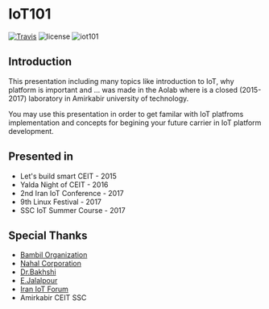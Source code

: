 # IoT101
[![Travis](https://img.shields.io/travis/bambil/IoT101.svg?style=flat-square)](https://travis-ci.org/bambil/IoT101)
![license](https://img.shields.io/github/license/1995parham/IoT101.svg?style=flat-square)
![iot101](https://img.shields.io/badge/bambil-iot101-green.svg?style=flat-square)


## Introduction

This presentation including many topics like introduction to IoT, why platform is important and ...
was made in the Aolab where is a closed (2015-2017) laboratory in Amirkabir university of technology.

You may use this presentation in order to get familar with IoT platfroms implementation and concepts for
begining your future carrier in IoT platform development.

## Presented in

- Let's build smart CEIT - 2015
- Yalda Night of CEIT - 2016
- 2nd Iran IoT Conference - 2017
- 9th Linux Festival - 2017
- SSC IoT Summer Course - 2017

## Special Thanks

- [Bambil Organization](https://bambil.github.io/)
- [Nahal Corporation](http://www.nahalco.net/)
- [Dr.Bakhshi](http://ceit.aut.ac.ir/~bakhshis/)
- [E.Jalalpour](http://ceit.aut.ac.ir/~jalalpour/)
- [Iran IoT Forum](http://www.iraniotforum.org/)
- Amirkabir CEIT SSC

